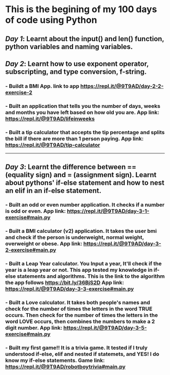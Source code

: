 # This is the begining of my 100 days of code using Python

## ***Day 1***: Learnt about the input() and len() function, python variables and naming variables.


## ***Day 2***: Learnt how to use exponent operator, subscripting, and type conversion, f-string.
  ###   - Buildt a BMI App. link to app https://repl.it/@9T9AD/day-2-2-exercise-2
  ###   - Built an application that tells you the number of days, weeks and months you have left based on how old you are. App link: https://repl.it/@9T9AD/lifeinweeks
  ###   - Built a tip calculator that accepts the tip percentage and splits the bill if there are more than 1 person paying. App link: https://repl.it/@9T9AD/tip-calculator

---

## ***Day 3***: Learnt the difference between == (equality sign) and = (assignment sign). Learnt about pythons' if-else statement and how to nest an elif in an if-else statement.
###   - Built an odd or even number application. It checks if a number is odd or even. App link: https://repl.it/@9T9AD/day-3-1-exercise#main.py
###   - Built a BMI calculator (v2) application. It takes the user bmi and check if the person is underweight, normal weight, overweight or obese. App link: https://repl.it/@9T9AD/day-3-2-exercise#main.py
###   - Built a Leap Year calculator. You Input a year, It'll check if the year is a leap year or not. This app tested my knowledge in if-else statements and algorithms. This is the link to the algorithm the app follows https://bit.ly/36BjS2D App link: https://repl.it/@9T9AD/day-3-3-exercise#main.py
###   - Built a Love calculator. It takes both people's names and check for the number of times the letters in the word TRUE occurs. Then check for the number of times the letters in the word LOVE occurs, then combines the numbers to make a 2 digit number. App link: https://repl.it/@9T9AD/day-3-5-exercise#main.py
###   - Built my first game!! It is a trivia game. It tested if I truly understood if-else, elif and nested if statemets, and YES! I do know my if-else statements. Game link: https://repl.it/@9T9AD/robotboytrivia#main.py